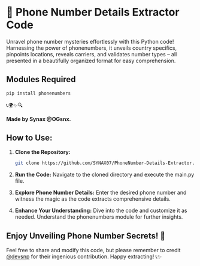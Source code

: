 # 🌟 Phone Number Details Extractor Code

Unravel phone number mysteries effortlessly with this Python code! Harnessing the power of phonenumbers, it unveils country specifics, pinpoints locations, reveals carriers, and validates number types – all presented in a beautifully organized format for easy comprehension.

## Modules Required

```bash
pip install phonenumbers
```

📞🌍✨🔍

**Made by Synax @OGsnx.**

## How to Use:

1. **Clone the Repository:**
   ```bash
   git clone https://github.com/SYNAX07/PhoneNumber-Details-Extractor.git
   ```

2. **Run the Code:**
   Navigate to the cloned directory and execute the main.py file.

3. **Explore Phone Number Details:**
   Enter the desired phone number and witness the magic as the code extracts comprehensive details.

4. **Enhance Your Understanding:**
   Dive into the code and customize it as needed. Understand the phonenumbers module for further insights.

## Enjoy Unveiling Phone Number Secrets! 🌟

Feel free to share and modify this code, but please remember to credit [@devsnp](https://t.me/devsnp) for their ingenious contribution. Happy extracting! 📞✨
